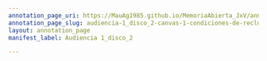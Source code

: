 ```yaml
---
annotation_page_uri: https://MauAg1985.github.io/MemoriaAbierta_JxV/annotations/audiencia-1_disco_2-canvas-1-condiciones-de-reclusi-n-clandestina--fiscal-general--personas-detenidas-desaparecidas--centro-clandestino-de-detenci-n--victima-de-la-represi-n--riesgo-para-la-salud--alimentaci-n.json
annotation_page_slug: audiencia-1_disco_2-canvas-1-condiciones-de-reclusi-n-clandestina--fiscal-general--personas-detenidas-desaparecidas--centro-clandestino-de-detenci-n--victima-de-la-represi-n--riesgo-para-la-salud--alimentaci-n
layout: annotation_page
manifest_label: Audiencia 1_disco_2

---
```

